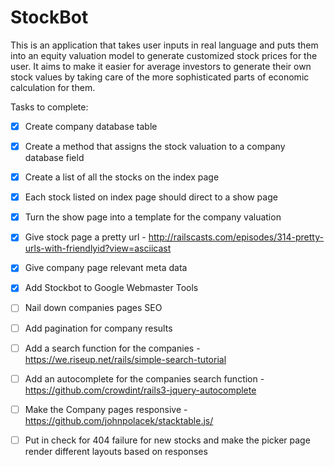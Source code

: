 StockBot
=========

This is an application that takes user inputs in real language and puts them into an equity valuation model to generate customized stock prices for the user.  It aims to make it easier for average investors to generate their own stock values by taking care of the more sophisticated parts of economic calculation for them.

Tasks to complete:

- [x] Create company database table

- [x] Create a method that assigns the stock valuation to a company database field

- [x] Create a list of all the stocks on the index page

- [x] Each stock listed on index page should direct to a show page

- [x] Turn the show page into a template for the company valuation

- [x] Give stock page a pretty url - http://railscasts.com/episodes/314-pretty-urls-with-friendlyid?view=asciicast

- [x] Give company page relevant meta data

- [x] Add Stockbot to Google Webmaster Tools

- [ ] Nail down companies pages SEO

- [ ] Add pagination for company results

- [ ] Add a search function for the companies - https://we.riseup.net/rails/simple-search-tutorial

- [ ] Add an autocomplete for the companies search function - https://github.com/crowdint/rails3-jquery-autocomplete 

- [ ] Make the Company pages responsive - https://github.com/johnpolacek/stacktable.js/

- [ ] Put in check for 404 failure for new stocks and make the picker page render different layouts based on responses
